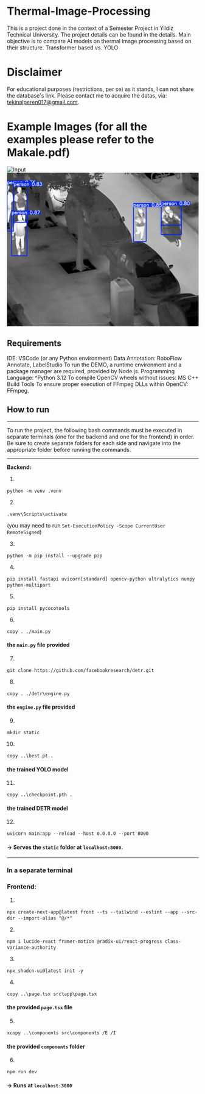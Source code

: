# Thermal-Image-Processing
This is a project done in the context of a Semester Project in Yildiz Technical University. The project details can be found in the details.
Main objective is to compare AI models on thermal image processing based on their structure. Transformer based vs. YOLO

# Disclaimer
For educational purposes (restrictions, per se) as it stands,  I can not share the database's link. Please contact me to acquire the datas, via: tekinalperen017@gmail.com. 

# Example Images (for all the examples please refer to the Makale.pdf)

![Input](./images/example_input.png)
![Output](./images/example_output.png)


## Requirements
IDE: VSCode (or any Python environment)
Data Annotation: RoboFlow Annotate, LabelStudio
To run the DEMO, a runtime environment and a package manager are required, provided by Node.js.
Programming Language: ^Python 3.12
To compile OpenCV wheels without issues: MS C++ Build Tools
To ensure proper execution of FFmpeg DLLs within OpenCV: FFmpeg.

## How to run

---

To run the project, the following bash commands must be executed in separate terminals (one for the backend and one for the frontend) in order. Be sure to create separate folders for each side and navigate into the appropriate folder before running the commands.

---

**Backend:**

1.

```
python -m venv .venv
```

2.

```
.venv\Scripts\activate
```

(you may need to run `Set-ExecutionPolicy -Scope CurrentUser RemoteSigned`)

3.

```
python -m pip install --upgrade pip
```

4.

```
pip install fastapi uvicorn[standard] opencv-python ultralytics numpy python-multipart
```

5.

```
pip install pycocotools
```

6.

```
copy . ./main.py
```

#### the `main.py` file provided

7.

```
git clone https://github.com/facebookresearch/detr.git
```

8.

```
copy . ./detr\engine.py
```

#### the `engine.py` file provided

9.

```
mkdir static
```

10.

```
copy ..\best.pt .
```

#### the trained YOLO model

11.

```
copy ..\checkpoint.pth .
```

#### the trained DETR model

12.

```
uvicorn main:app --reload --host 0.0.0.0 --port 8000
```

#### → Serves the `static` folder at `localhost:8000`.

---

### **In a separate terminal**
### **Frontend:**

1.

```
npx create-next-app@latest front --ts --tailwind --eslint --app --src-dir --import-alias "@/*"
```

2.

```
npm i lucide-react framer-motion @radix-ui/react-progress class-variance-authority
```

3.

```
npx shadcn-ui@latest init -y
```

4.

```
copy ..\page.tsx src\app\page.tsx
```

#### the provided `page.tsx` file

5.

```
xcopy ..\components src\components /E /I
```

#### the provided `components` folder

6.

```
npm run dev
```

#### → Runs at `localhost:3000`
